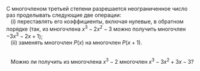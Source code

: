 С многочленом третьей степени разрешается
неограниченное число раз проделывать  следующие две операции:
<br>&nbsp;&nbsp;&nbsp;(i) переставлять его коэффициенты, включая нулевые, в обратном порядке
(так, из многочлена $x^3-2x^2-3$ можно получить многочлен
$-3x^3-2x+1$); 
<br>&nbsp;&nbsp;&nbsp;(ii) заменять многочлен $P(x)$ на многочлен $P(x+1)$.

<br>&nbsp;&nbsp;&nbsp;Можно ли получить из многочлена $x^3-2$ многочлен $x^3-3x^2+3x-3$?